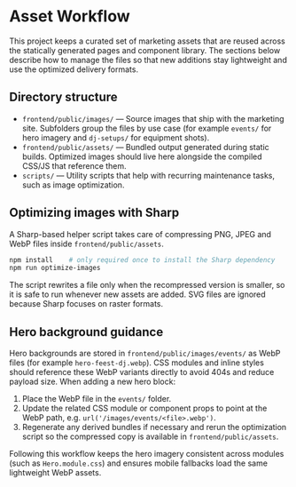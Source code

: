 # Asset Workflow

This project keeps a curated set of marketing assets that are reused across the statically generated pages and component library. The sections below describe how to manage the files so that new additions stay lightweight and use the optimized delivery formats.

## Directory structure

- `frontend/public/images/` — Source images that ship with the marketing site. Subfolders group the files by use case (for example `events/` for hero imagery and `dj-setups/` for equipment shots).
- `frontend/public/assets/` — Bundled output generated during static builds. Optimized images should live here alongside the compiled CSS/JS that reference them.
- `scripts/` — Utility scripts that help with recurring maintenance tasks, such as image optimization.

## Optimizing images with Sharp

A Sharp-based helper script takes care of compressing PNG, JPEG and WebP files inside `frontend/public/assets`.

```bash
npm install    # only required once to install the Sharp dependency
npm run optimize-images
```

The script rewrites a file only when the recompressed version is smaller, so it is safe to run whenever new assets are added. SVG files are ignored because Sharp focuses on raster formats.

## Hero background guidance

Hero backgrounds are stored in `frontend/public/images/events/` as WebP files (for example `hero-feest-dj.webp`). CSS modules and inline styles should reference these WebP variants directly to avoid 404s and reduce payload size. When adding a new hero block:

1. Place the WebP file in the `events/` folder.
2. Update the related CSS module or component props to point at the WebP path, e.g. `url('/images/events/<file>.webp')`.
3. Regenerate any derived bundles if necessary and rerun the optimization script so the compressed copy is available in `frontend/public/assets`.

Following this workflow keeps the hero imagery consistent across modules (such as `Hero.module.css`) and ensures mobile fallbacks load the same lightweight WebP assets.
